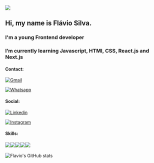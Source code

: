 <img src="my-profile.jpg" />


## Hi, my name is Flávio Silva. 

### I'm a young Frontend developer

### I’m currently learning Javascript, HTMl, CSS, React.js and Next.js 



#### Contact: 

[![Gmail](https://img.shields.io/badge/Gmail-D14836?style=for-the-badge&logo=gmail&logoColor=white)](mailto:flavio.devjs@gmail.com)

[![Whatsapp](https://img.shields.io/badge/WhatsApp-25D366?style=for-the-badge&logo=whatsapp&logoColor=white)](https://api.whatsapp.com/send?phone=5585985039354)



#### Social:

[![Linkedin](https://img.shields.io/badge/LinkedIn-0077B5?style=for-the-badge&logo=linkedin&logoColor=white)](https://www.linkedin.com/in/flavio-silva-180026202/)

[![Instagram](https://img.shields.io/badge/Instagram-E4405F?style=for-the-badge&logo=instagram&logoColor=white)](https://www.instagram.com/flav.io_jr/)



#### Skills:

#### ![](https://img.shields.io/badge/HTML5-E34F26?style=for-the-badge&logo=html5&logoColor=white)![](https://img.shields.io/badge/CSS3-1572B6?style=for-the-badge&logo=css3&logoColor=white)![](https://img.shields.io/badge/JavaScript-323330?style=for-the-badge&logo=javascript&logoColor=F7DF1E)![](https://img.shields.io/badge/React-20232A?style=for-the-badge&logo=react&logoColor=61DAFB)![](https://img.shields.io/badge/Git-F05032?style=for-the-badge&logo=git&logoColor=white)


![Flavio's GitHub stats](https://github-readme-stats.vercel.app/api?username=flavicon&show_icons=true&theme=dracula)

 <!--
**flavicon/flavicon** is a ✨ _special_ ✨ repository because its `README.md` (this file) appears on your GitHub profile.

Here are some ideas to get you started:

- 🔭 I’m currently working on ...
- 🌱 I’m currently learning ...
- 👯 I’m looking to collaborate on ...
- 🤔 I’m looking for help with ...
- 💬 Ask me about ...
- 📫 How to reach me: ...
- 😄 Pronouns: ...
- ⚡ Fun fact: ...
-->

